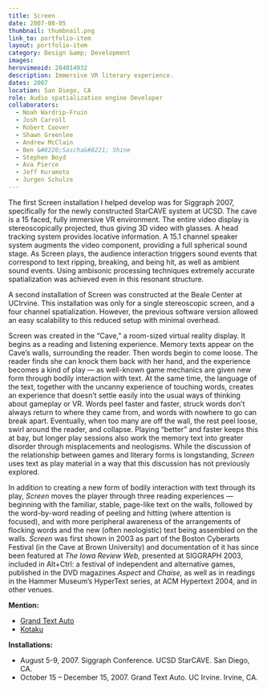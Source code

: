 ```yaml
---
title: Screen
date: 2007-08-05
thumbnail: thumbnail.png
link_to: portfolio-item
layout: portfolio-item
category: Design &amp; Development
images:
herovimeoid: 284014932
description: Immersive VR literary experience.
dates: 2007
location: San Diego, CA
role: Audio spatialization engine Developer
collaborators:
  - Noah Wardrip-Fruin
  - Josh Carroll
  - Robert Coover
  - Shawn Greenlee
  - Andrew McClain
  - Ben &#8220;Sascha&#8221; Shine
  - Stephen Boyd
  - Ava Pierce
  - Jeff Kuramoto
  - Jurgen Schulze
---
```

The first Screen installation I helped develop was for Siggraph 2007, specifically for the newly constructed StarCAVE system at UCSD. The cave is a 15 faced, fully immersive VR environment. The entire video display is stereoscopically projected, thus giving 3D video with glasses. A head tracking system provides locative information. A 15.1 channel speaker system augments the video component, providing a full spherical sound stage. As Screen plays, the audience interaction triggers sound events that correspond to text ripping, breaking, and being hit, as well as ambient sound events. Using ambisonic processing techniques extremely accurate spatialization was achieved even in this resonant structure.

A second installation of Screen was constructed at the Beale Center at UCIrvine. This installation was only for a single stereoscopic screen, and a four channel spatialization. However, the previous software version allowed an easy scalability to this reduced setup with minimal overhead.

Screen was created in the &#8220;Cave,&#8221; a room-sized virtual reality display. It begins as a reading and listening experience. Memory texts appear on the Cave&#8217;s walls, surrounding the reader. Then words begin to come loose. The reader finds she can knock them back with her hand, and the experience becomes a kind of play — as well-known game mechanics are given new form through bodily interaction with text. At the same time, the language of the text, together with the uncanny experience of touching words, creates an experience that doesn&#8217;t settle easily into the usual ways of thinking about gameplay or VR. Words peel faster and faster, struck words don&#8217;t always return to where they came from, and words with nowhere to go can break apart. Eventually, when too many are off the wall, the rest peel loose, swirl around the reader, and collapse. Playing &#8220;better&#8221; and faster keeps this at bay, but longer play sessions also work the memory text into greater disorder through misplacements and neologisms. While the discussion of the relationship between games and literary forms is longstanding, _Screen_ uses text as play material in a way that this discussion has not previously explored.
 
In addition to creating a new form of bodily interaction with text through its play, _Screen_ moves the player through three reading experiences — beginning with the familiar, stable, page-like text on the walls, followed by the word-by-word reading of peeling and hitting (where attention is focused), and with more peripheral awareness of the arrangements of flocking words and the new (often neologistic) text being assembled on the walls. _Screen_ was first shown in 2003 as part of the Boston Cyberarts Festival (in the Cave at Brown University) and documentation of it has since been featured at _The Iowa Review Web,_ presented at SIGGRAPH 2003, included in Alt+Ctrl: a festival of independent and alternative games, published in the DVD magazines _Aspect_ and _Chaise,_ as well as in readings in the Hammer Museum&#8217;s HyperText series, at ACM Hypertext 2004, and in other venues.

**Mention:**

  * [Grand Text Auto](http://grandtextauto.org/2007/10/04/grand-opening/)
  * [Kotaku](http://kotaku.com/307940/grand-text-auto-exhibit-opens)

**Installations:**

  * August 5-9, 2007. Siggraph Conference. UCSD StarCAVE. San Diego, CA.
  * October 15 &#8211; December 15, 2007. Grand Text Auto. UC Irvine. Irvine, CA.